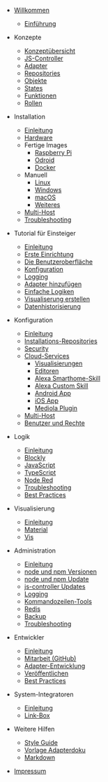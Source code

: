* [Willkommen](README)
  * [Einführung](intro/)

* Konzepte <!-- Primär WAS es ist, ggf nicht WIE es geht, verweise auf weiter unten -->
  * [Konzeptübersicht](concept/)
  * [JS-Controller](concept/)
  * [Adapter](concept/)
  * [Repositories](concept/)
  * [Objekte](concept/)
  * [States](concept/)
  * [Funktionen](concept/)
  * [Rollen](concept/)

* Installation
  * [Einleitung](installation/)
  * [Hardware](installation/)
  * Fertige Images
    * [Raspberry Pi](installation/)
    * [Odroid](installation/)
    * [Docker](installation/)
  * Manuell
    * [Linux](installation/)
    * [Windows](installation/windows)
    * [macOS](installation/)
    * [Weiteres](installation/) <!-- NAS und so ... Forum Links bis jemand Dinge dokumentiert? -->
  * [Multi-Host](installation/) <!-- einfach, einrichtung per Kommandos, Verweis auf weiter unten -->
  * [Troubleshooting](installation/)

* Tutorial für Einsteiger
  * [Einleitung](tutorial/)
  * [Erste Einrichtung](tutorial/)
  * [Die Benutzeroberfläche](tutorial/)
  * [Konfiguration](tutorial/)
  * [Logging](tutorial/)
  * [Adapter hinzufügen](tutorial/)
  * [Einfache Logiken](tutorial/) <!-- einfach, Verweis auf unten -->
  * [Visualiserung erstellen](tutorial/) <!-- Übersicht: Material, VIS mega kurz angerissen -->
  * [Datenhistorisierung](tutorial/) <!-- Fokus Allgemein "Funktionen im Admin" am Beispiel History und allgemein, SQL/InfluxDB erwähnen -->

* Konfiguration
  * [Einleitung](configuration/)
  * [Installations-Repositories](configuration/) <!-- Stable, Latest, GitHub, Warnungen -->
  * [Security](configuration/) <!-- SSL, Let's Encrypt, Cloud, VPN? -->
  * [Cloud-Services](configuration/) <!-- Unterpunkte sind auch "Marketing" und Buzzword Liste -->
    * [Visualisierungen](configuration/)
    * [Editoren](configuration/)
    * [Alexa Smarthome-Skill](configuration/)
    * [Alexa Custom Skill](configuration/)
    * [Android App](configuration/)
    * [iOS App](configuration/)
    * [Mediola Plugin](configuration/)
  * [Multi-Host](configuration/) <!-- Tiefer als oben -->
  * [Benutzer und Rechte](configuration/)

* Logik
  * [Einleitung](logic/)
  * [Blockly](logic/)
  * [JavaScript](logic/)
  * [TypeScript](logic/)
  * [Node Red](logic/)
  * [Troubleshooting](logic/)
  * [Best Practices](logic/)

* Visualisierung
  * [Einleitung](viz/)
  * [Material](viz/)
  * [Vis](viz/)

* Administration
  * [Einleitung](admin/)
  * [node und npm Versionen](admin/)
  * [node und npm Update](admin/)
  * [js-controller Updates](admin/)
  * [Logging](admin/) <!-- inkl. Syslog -->
  * [Kommandozeilen-Tools](admin/)
  * [Redis](admin/)
  * [Backup](admin/)
  * [Troubleshooting](admin/)

* Entwickler
  * [Einleitung](developers/)
  * [Mitarbeit (GitHub)](developers/)
  * [Adapter-Entwicklung](developers/) <!-- Sub-Struktur: https://github.com/ioBroker/ioBroker/wiki/Adapter-Development-Documentation und IDE, nodejs-versionen, eigener tag, mehr ROllen, Typen sonstwas ...-->
  * [Veröffentlichen](developers/)
  * [Best Practices](developers/)

* System-Integratoren
  * [Einleitung](integrators/)
  * [Link-Box](integrators/)

* Weitere Hilfen
  * [Style Guide](bestpractices/style_guide_de)
  * [Vorlage Adapterdoku](bestpractices/adapter_template)
  * [Markdown](bestpractices/markdown)

* [Impressum](appendix/impressum)
